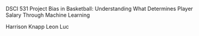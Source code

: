 DSCI 531 Project
Bias in Basketball: Understanding What Determines Player Salary Through Machine Learning

Harrison Knapp
Leon Luc
